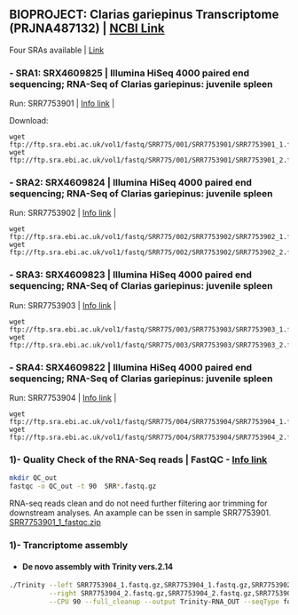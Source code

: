
## BIOPROJECT: Clarias gariepinus Transcriptome (PRJNA487132) | [NCBI Link](https://www.ncbi.nlm.nih.gov/search/all/?term=PRJNA487132)

Four SRAs available | [Link](https://www.ncbi.nlm.nih.gov/sra?linkname=bioproject_sra_all&from_uid=487132)

### - SRA1: SRX4609825 | Illumina HiSeq 4000 paired end sequencing; RNA-Seq of Clarias gariepinus: juvenile spleen

Run: SRR7753901 | [Info link](https://www.ebi.ac.uk/ena/browser/view/SRR7753901?show=reads) | 

Download: 

```
wget ftp://ftp.sra.ebi.ac.uk/vol1/fastq/SRR775/001/SRR7753901/SRR7753901_1.fastq.gz
wget ftp://ftp.sra.ebi.ac.uk/vol1/fastq/SRR775/001/SRR7753901/SRR7753901_2.fastq.gz

```


### - SRA2: SRX4609824 | Illumina HiSeq 4000 paired end sequencing; RNA-Seq of Clarias gariepinus: juvenile spleen

   Run: SRR7753902 | [Info link](https://www.ebi.ac.uk/ena/browser/view/SRR7753902?show=reads) | 
   
   
```
wget ftp://ftp.sra.ebi.ac.uk/vol1/fastq/SRR775/002/SRR7753902/SRR7753902_1.fastq.gz
wget ftp://ftp.sra.ebi.ac.uk/vol1/fastq/SRR775/002/SRR7753902/SRR7753902_2.fastq.gz

```
   
   
   
### - SRA3: SRX4609823 | Illumina HiSeq 4000 paired end sequencing; RNA-Seq of Clarias gariepinus: juvenile spleen

   Run: SRR7753903 | [Info link](https://www.ebi.ac.uk/ena/browser/view/SRR7753903?show=reads) | 
   
   
```
wget ftp://ftp.sra.ebi.ac.uk/vol1/fastq/SRR775/003/SRR7753903/SRR7753903_1.fastq.gz
wget ftp://ftp.sra.ebi.ac.uk/vol1/fastq/SRR775/003/SRR7753903/SRR7753903_2.fastq.gz

```
   

### - SRA4: SRX4609822 | Illumina HiSeq 4000 paired end sequencing; RNA-Seq of Clarias gariepinus: juvenile spleen

   Run: SRR7753904 | [Info link](https://www.ebi.ac.uk/ena/browser/view/SRR7753904?show=reads) | 
   
   
```
wget ftp://ftp.sra.ebi.ac.uk/vol1/fastq/SRR775/004/SRR7753904/SRR7753904_1.fastq.gz
wget ftp://ftp.sra.ebi.ac.uk/vol1/fastq/SRR775/004/SRR7753904/SRR7753904_2.fastq.gz

```

### 1)- Quality Check of the RNA-Seq reads | FastQC - [Info link](https://www.bioinformatics.babraham.ac.uk/projects/fastqc/)

```bash
mkdir QC_out
fastqc -o QC_out -t 90  SRR*.fastq.gz

```
RNA-seq reads clean and do not need further filtering aor trimming for downstream analyses. An axample can be ssen in sample SRR7753901.
[SRR7753901_1_fastqc.zip](https://github.com/bbalog87/catfish-genome/files/8351519/SRR7753901_1_fastqc.zip)


### 1)- Trancriptome assembly
- #### De novo assembly with Trinity vers.2.14

```bash
./Trinity --left SRR7753904_1.fastq.gz,SRR7753904_1.fastq.gz,SRR7753902_1.fastq.gz,SRR7753901_1.fastq.gz \
          --right SRR7753904_2.fastq.gz,SRR7753904_2.fastq.gz,SRR7753902_2.fastq.gz,SRR7753901_2.fastq.gz \
		  --CPU 90 --full_cleanup --output Trinity-RNA_OUT --seqType fq --max_memory 300G
```
